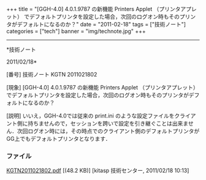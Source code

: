 ﻿+++
title = "[GGH-4.0] 4.0.1.9787 の新機能 Printers Applet （プリンタアプレット） でデフォルトプリンタを設定した場合，次回のログオン時もそのプリンタがデフォルトになるのか？"
date = "2011-02-18"
tags = ["技術ノート"]
categories = ["tech"]
banner = "img/technote.jpg"
+++

-----------------------------------------------------------------------------------------------------------------------------

*技術ノート

2011/02/18*


[番号]
技術ノート KGTN 2011021802

[現象]
[GGH-4.0] 4.0.1.9787 の新機能 Printers Applet （プリンタアプレット）
でデフォルトプリンタを設定した場合，次回のログオン時もそのプリンタがデフォルトになるのか？

[説明]
いいえ，GGH-4.0では従来の print.ini
のような設定ファイルをクライアント側に持ちませんので，セッションを跨いで設定を引き継ぐことは出来ません．次回ログオン時には，その時点でのクライアント側のデフォルトプリンタがGG上でもデフォルトプリンタとなります．


### ファイル

 
 


[KGTN2011021802.pdf](http://techreport.kitasp.net/attachments/download/488/KGTN2011021802.pdf)
 [(48.2 KB)] [kitasp 技術センター, 2011/02/18
10:13]


 


 


